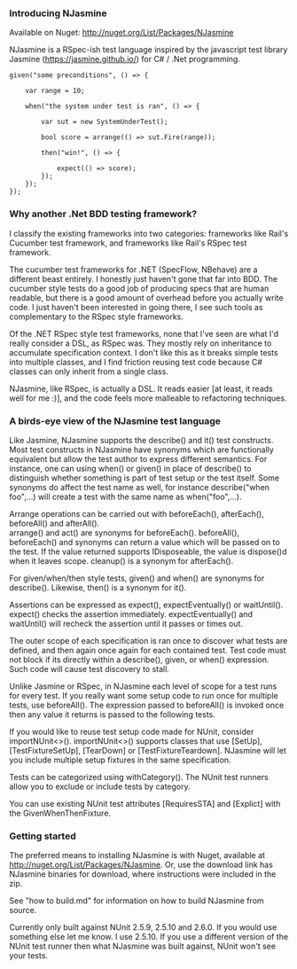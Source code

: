 ### Introducing NJasmine

Available on Nuget: http://nuget.org/List/Packages/NJasmine

NJasmine is a RSpec-ish test language inspired by the javascript test library Jasmine (https://jasmine.github.io/) for C# / .Net programming.

    given("some preconditions", () => {

        var range = 10;

        when("the system under test is ran", () => {

            var sut = new SystemUnderTest();

            bool score = arrange(() => sut.Fire(range));

            then("win!", () => {

                expect(() => score);
            });
        });
    });

### Why another .Net BDD testing framework?  

I classify the existing frameworks into two categories: frameworks like Rail's Cucumber test framework, and frameworks like Rail's RSpec test framework.

The cucumber test frameworks for .NET (SpecFlow, NBehave) are a different beast entirely.  I honestly just haven't gone that far into BDD.  The cucumber style tests do a good job of producing specs that are human readable, but there is a good amount of overhead before you actually write code.  I just haven't been interested in going there, I see such tools as complementary to the RSpec style frameworks.

Of the .NET RSpec style test frameworks, none that I've seen are what I'd really consider a DSL, as RSpec was.  They mostly rely on inheritance to accumulate specification context.  I don't like this as it breaks simple tests into multiple classes, and I find friction reusing test code because C# classes can only inherit from a single class.

NJasmine, like RSpec, is actually a DSL.  It reads easier [at least, it reads well for me :)], and the code feels more malleable to refactoring techniques.


### A birds-eye view of the NJasmine test language

Like Jasmine, NJasmine supports the describe() and it() test constructs.  Most test constructs in NJasmine have synonyms which are functionally equivalent but allow the test author to express different semantics.  For instance, one can using when() or given() in place of describe() to distinguish whether something is part of test setup or the test itself.  Some synonyms do affect the test name as well, for instance describe("when foo",...) will create a test with the same name as when("foo",...).

Arrange operations can be carried out with beforeEach(), afterEach(), beforeAll() and afterAll().  
arrange() and act() are synonyms for beforeEach().
beforeAll(), beforeEach() and synonyms can return a value which will be passed on to the test.  If the value returned supports IDisposeable, the value is dispose()d when it leaves scope.
cleanup() is a synonym for afterEach().

For given/when/then style tests, given() and when() are synonyms for describe().  Likewise, then() is a synonym for it().

Assertions can be expressed as expect(), expectEventually() or waitUntil().  expect() checks the assertion immediately.  expectEventually() and waitUntil() will recheck the assertion until it passes or times out.

The outer scope of each specification is ran once to discover what tests are defined, and then again once again for each contained test.  Test code must not block if its directly within a describe(), given, or when() expression.  Such code will cause test discovery to stall.

Unlike Jasmine or RSpec, in NJasmine each level of scope for a test runs for every test.  If you really want some setup code to run once for multiple tests, use beforeAll().  The expression passed to beforeAll() is invoked once then any value it returns is passed to the following tests.

If you would like to reuse test setup code made for NUnit, consider importNUnit<>().  importNUnit<>() supports classes that use [SetUp], [TestFixtureSetUp], [TearDown] or [TestFixtureTeardown].  NJasmine will let you include multiple setup fixtures in the same specification.

Tests can be categorized using withCategory(<name>).  The NUnit test runners allow you to exclude or include tests by category.

You can use existing NUnit test attributes [RequiresSTA] and [Explict] with the GivenWhenThenFixture.

### Getting started

The preferred means to installing NJasmine is with Nuget, available at http://nuget.org/List/Packages/NJasmine.  Or, use the download link has NJasmine binaries for download, where instructions were included in the zip.

See "how to build.md" for information on how to build NJasmine from source.

Currently only built against NUnit 2.5.9, 2.5.10 and 2.6.0.  If you would use something else let me know.  I use 2.5.10.  If you use a different version of the NUnit test runner then what NJasmine was built against, NUnit won't see your tests.
